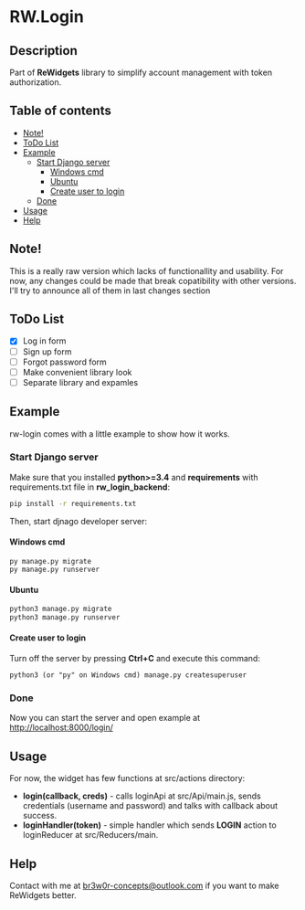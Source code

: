 # RW.Login
## Description
Part of **ReWidgets** library to simplify account management with token authorization.
## Table of contents
- [Note!](#note!-)
- [ToDo List](#todo-list)
- [Example](#example)
  * [Start Django server](#start-django-server)
    + [Windows cmd](#windows-cmd)
    + [Ubuntu](#ubuntu)
    + [Create user to login](#create-user-to-login)
  * [Done](#done)
- [Usage](#usage)
- [Help](#help)
## Note!
This is a really raw version which lacks of functionallity and usability. For now, any changes could be made that break copatibility with other versions. I'll try to announce all of them in last changes section
## ToDo List
- [x] Log in form
- [ ] Sign up form
- [ ] Forgot password form
- [ ] Make convenient library look
- [ ] Separate library and expamles
## Example
rw-login comes with a little example to show how it works.
### Start Django server
Make sure that you installed **python>=3.4** and **requirements** with requirements.txt file in **rw_login_backend**:
```bash
pip install -r requirements.txt
```
Then, start djnago developer server:
#### Windows cmd
```
py manage.py migrate
py manage.py runserver
```
#### Ubuntu
```bash
python3 manage.py migrate
python3 manage.py runserver
```
#### Create user to login
Turn off the server by pressing **Ctrl+C** and execute this command:
```
python3 (or "py" on Windows cmd) manage.py createsuperuser
```
### Done
Now you can start the server and open example at [http://localhost:8000/login/](http://localhost:8000/login/)
## Usage
For now, the widget has few functions at src/actions directory:
- **login(callback, creds)** - calls loginApi at src/Api/main.js, sends credentials (username and password) and talks with callback about success.
- **loginHandler(token)** - simple handler which sends **LOGIN** action to loginReducer at src/Reducers/main.
## Help
Contact with me at <span style="color:blue">br3w0r-concepts@outlook.com</span> if you want to make ReWidgets better.
